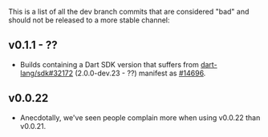 This is a list of all the dev branch commits that are considered "bad" and should not be released to a more stable channel:

## v0.1.1 - ??

* Builds containing a Dart SDK version that suffers from [dart-lang/sdk#32172](https://github.com/dart-lang/sdk/issues/32172) (2.0.0-dev.23 - ??) manifest as [#14696](https://github.com/flutter/flutter/issues/14696).

## v0.0.22

* Anecdotally, we've seen people complain more when using v0.0.22 than v0.0.21.
